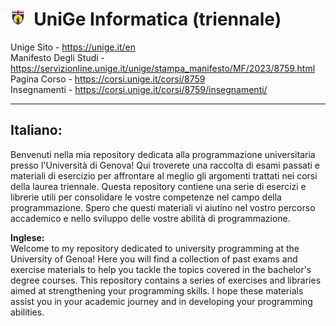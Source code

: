 # <img src="logo.png" height=24>&nbsp; UniGe Informatica (triennale)

Unige Sito - https://unige.it/en  <br>
Manifesto Degli Studi - https://servizionline.unige.it/unige/stampa_manifesto/MF/2023/8759.html <br>
Pagina Corso - https://corsi.unige.it/corsi/8759  <br>
Insegnamenti - https://corsi.unige.it/corsi/8759/insegnamenti/  <br>

<hr>

## **Italiano:** <br>
Benvenuti nella mia repository dedicata alla programmazione universitaria presso l'Università di Genova! Qui troverete una raccolta di esami passati e materiali di esercizio per affrontare al meglio gli argomenti trattati nei corsi della laurea triennale. Questa repository contiene una serie di esercizi e librerie utili per consolidare le vostre competenze nel campo della programmazione. Spero che questi materiali vi aiutino nel vostro percorso accademico e nello sviluppo delle vostre abilità di programmazione.

**Inglese:** <br>
Welcome to my repository dedicated to university programming at the University of Genoa! Here you will find a collection of past exams and exercise materials to help you tackle the topics covered in the bachelor's degree courses. This repository contains a series of exercises and libraries aimed at strengthening your programming skills. I hope these materials assist you in your academic journey and in developing your programming abilities.
